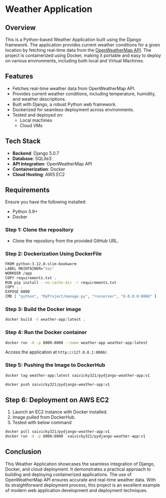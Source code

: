 # Weather Application

## Overview
This is a Python-based Weather Application built using the Django framework. The application provides current weather conditions for a given location by fetching real-time data from the [OpenWeatherMap API](https://openweathermap.org/api). The project is containerized using Docker, making it portable and easy to deploy on various environments, including both local and Virtual Machines.

## Features
- Fetches real-time weather data from OpenWeatherMap API.
- Provides current weather conditions, including temperature, humidity, and weather descriptions.
- Built with Django, a robust Python web framework.
- Dockerized for seamless deployment across environments.
- Tested and deployed on:
  - Local machines
  - Cloud VMs

## Tech Stack
- **Backend**: Django 5.0.7
- **Database**: SQLite3
- **API Integration**: OpenWeatherMap API
- **Containerization**: Docker
- **Cloud Hosting**: AWS EC2

## Requirements
Ensure you have the following installed:
- Python 3.9+
- Docker

### Step 1: Clone the repository
* Clone the repository from the provided GitHub URL.

### Step 2: Dockerization Using DockerFile

```bash
FROM python:3.12.8-slim-bookworm
LABEL MAINTAINER="Sai"
WORKDIR /app
COPY requirements.txt .
RUN pip install --no-cache-dir -r requirements.txt
COPY . .
EXPOSE 8000
CMD [ "python", "MyProject/manage.py", "runserver", "0.0.0.0:8000" ]
```

### Step 3: Build the Docker image
```bash
docker build -t weather-app:latest .
```

### Step 4: Run the Docker container
```bash
docker run -d -p 8000:8000 --name weather-app weather-app:latest
```
Access the application at `http://127.0.0.1:8000/`.

### Step 5: Pushing the Image to DockerHub
```bash
docker tag weather-app:latest saivicky321/pydjango-weather-app:v1

docker push saivicky321/pydjango-weather-app:v1
```

## Step 6: Deployment on AWS EC2

1. Launch an EC2 instance with Docker installed.
2. Image pulled from DockerHub.
3. Tested with below command
```bash
docker pull saivicky321/pydjango-weather-app:v1
docker run -d -p 8000:8000  saivicky321/pydjango-weather-app:v1
```


## Conclusion
This Weather Application showcases the seamless integration of Django, Docker, and cloud deployment. It demonstrates a practical approach to building and deploying containerized applications. The use of OpenWeatherMap API ensures accurate and real-time weather data. With its straightforward deployment process, this project is an excellent example of modern web application development and deployment techniques.
